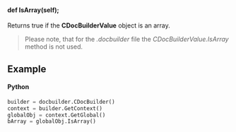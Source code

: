 #### def IsArray(self);

Returns true if the **CDocBuilderValue** object is an array.

> Please note, that for the *.docbuilder* file the *CDocBuilderValue.IsArray* method is not used.

## Example

#### Python

``` python
builder = docbuilder.CDocBuilder()
context = builder.GetContext()
globalObj = context.GetGlobal()
bArray = globalObj.IsArray()
```

